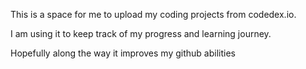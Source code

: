 This is a space for me to upload my coding projects from codedex.io.

I am using it to keep track of my progress and learning journey.

Hopefully along the way it improves my github abilities
